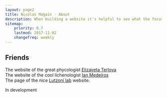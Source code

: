 ```yaml
---
layout: page2
title: Nicolas Magain - About 
description: When building a website it's helpful to see what the focus of your site is. This page is an example of how to show a website's focus.
sitemap:
    priority: 0.7
    lastmod: 2017-11-02
    changefreq: weekly
---
```

## Friends


<p> The website of the great phycologist <a href="https://eterlova.weebly.com/"> Elizaveta Terlova</a>
<br /> The website of the cool lichenologist <a href="https://imedeirosbotany.wordpress.com/"> Ian Medeiros</a>
<br /> The page of the nice <a href="http://lutzonilab.org/"> Lutzoni lab</a> website. </p>

  <p>
 In development </p>
</div>
